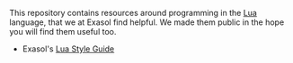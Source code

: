This repository contains resources around programming in the [Lua](https://lua.org) language, that we at Exasol find helpful. We made them public in the hope you will find them useful too.

* Exasol's [Lua Style Guide](doc/lua_style_guide.md)